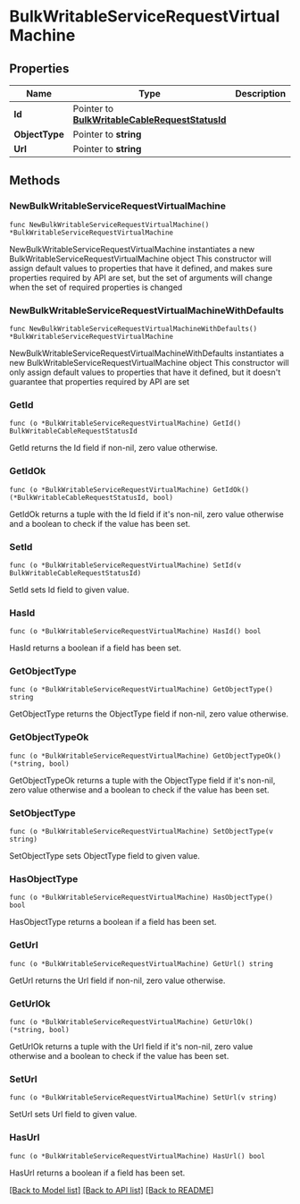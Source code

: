 # BulkWritableServiceRequestVirtualMachine

## Properties

Name | Type | Description | Notes
------------ | ------------- | ------------- | -------------
**Id** | Pointer to [**BulkWritableCableRequestStatusId**](BulkWritableCableRequestStatusId.md) |  | [optional] 
**ObjectType** | Pointer to **string** |  | [optional] 
**Url** | Pointer to **string** |  | [optional] 

## Methods

### NewBulkWritableServiceRequestVirtualMachine

`func NewBulkWritableServiceRequestVirtualMachine() *BulkWritableServiceRequestVirtualMachine`

NewBulkWritableServiceRequestVirtualMachine instantiates a new BulkWritableServiceRequestVirtualMachine object
This constructor will assign default values to properties that have it defined,
and makes sure properties required by API are set, but the set of arguments
will change when the set of required properties is changed

### NewBulkWritableServiceRequestVirtualMachineWithDefaults

`func NewBulkWritableServiceRequestVirtualMachineWithDefaults() *BulkWritableServiceRequestVirtualMachine`

NewBulkWritableServiceRequestVirtualMachineWithDefaults instantiates a new BulkWritableServiceRequestVirtualMachine object
This constructor will only assign default values to properties that have it defined,
but it doesn't guarantee that properties required by API are set

### GetId

`func (o *BulkWritableServiceRequestVirtualMachine) GetId() BulkWritableCableRequestStatusId`

GetId returns the Id field if non-nil, zero value otherwise.

### GetIdOk

`func (o *BulkWritableServiceRequestVirtualMachine) GetIdOk() (*BulkWritableCableRequestStatusId, bool)`

GetIdOk returns a tuple with the Id field if it's non-nil, zero value otherwise
and a boolean to check if the value has been set.

### SetId

`func (o *BulkWritableServiceRequestVirtualMachine) SetId(v BulkWritableCableRequestStatusId)`

SetId sets Id field to given value.

### HasId

`func (o *BulkWritableServiceRequestVirtualMachine) HasId() bool`

HasId returns a boolean if a field has been set.

### GetObjectType

`func (o *BulkWritableServiceRequestVirtualMachine) GetObjectType() string`

GetObjectType returns the ObjectType field if non-nil, zero value otherwise.

### GetObjectTypeOk

`func (o *BulkWritableServiceRequestVirtualMachine) GetObjectTypeOk() (*string, bool)`

GetObjectTypeOk returns a tuple with the ObjectType field if it's non-nil, zero value otherwise
and a boolean to check if the value has been set.

### SetObjectType

`func (o *BulkWritableServiceRequestVirtualMachine) SetObjectType(v string)`

SetObjectType sets ObjectType field to given value.

### HasObjectType

`func (o *BulkWritableServiceRequestVirtualMachine) HasObjectType() bool`

HasObjectType returns a boolean if a field has been set.

### GetUrl

`func (o *BulkWritableServiceRequestVirtualMachine) GetUrl() string`

GetUrl returns the Url field if non-nil, zero value otherwise.

### GetUrlOk

`func (o *BulkWritableServiceRequestVirtualMachine) GetUrlOk() (*string, bool)`

GetUrlOk returns a tuple with the Url field if it's non-nil, zero value otherwise
and a boolean to check if the value has been set.

### SetUrl

`func (o *BulkWritableServiceRequestVirtualMachine) SetUrl(v string)`

SetUrl sets Url field to given value.

### HasUrl

`func (o *BulkWritableServiceRequestVirtualMachine) HasUrl() bool`

HasUrl returns a boolean if a field has been set.


[[Back to Model list]](../README.md#documentation-for-models) [[Back to API list]](../README.md#documentation-for-api-endpoints) [[Back to README]](../README.md)


